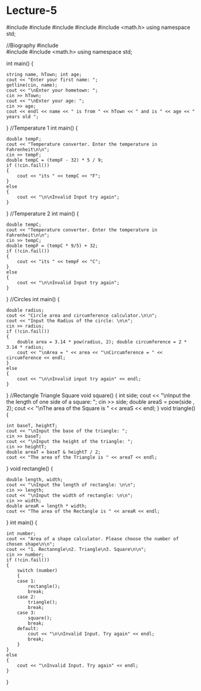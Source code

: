 # Lecture-5
#include <iostream>
#include <string>
#include <iomanip>
#include <array>
#include <math.h>
using namespace std;
	
//Biography
#include <string>   
#include <iostream>
#include <math.h>
using namespace std;

int main() {

	string name, hTown; int age;
	cout << "Enter your first name: ";
	getline(cin, name);
	cout << "\nEnter your hometown: ";
	cin >> hTown;
	cout << "\nEnter your age: ";
	cin >> age;
	cout << endl << name << " is from " << hTown << " and is " << age << " years old ";

}
//Temperature 1
int main() {
	
	double tempF;
	cout << "Temperature converter. Enter the temperature in Fahrenheit\n\n";
	cin >> tempF;
	double tempC = (tempF - 32) * 5 / 9;
	if (!cin.fail())
	{
		cout << "its " << tempC << "F";
	}
	else
	{
		cout << "\n\nInvalid Input try again";
	}
}
//Temperature 2
int main() {
	
	double tempC;
	cout << "Temperature converter. Enter the temperature in Fahrenheit\n\n";
	cin >> tempC;
	double tempF = (tempC * 9/5) + 32;
	if (!cin.fail())
	{
		cout << "its " << tempF << "C";
	}
	else
	{
		cout << "\n\nInvalid Input try again";
	}
}
 //Circles
 int main() {
	
	double radius;
	cout << "Circle area and circumference calculator.\n\n";
	cout << "Input the Radius of the circle: \n\n";
	cin >> radius;
	if (!cin.fail())
	{
		double area = 3.14 * pow(radius, 2); double circumference = 2 * 3.14 * radius;
		cout << "\nArea = " << area << "\nCircumference = " << circumference << endl;
	}
	else
	{
		cout << "\n\nInvalid input try again" << endl;
	}
}
  //Rectangle Triangle Square
  void square() {
	int side;
	cout << "\nInput the the length of one side of a square: ";
	cin >> side;
	double areaS = pow(side , 2);
	cout << "\nThe area of the Square is " << areaS << endl;
}
void triangle() {
	
	int baseT, heightT;
	cout << "\nInput the base of the triangle: ";
	cin >> baseT;
	cout << "\nInput the height of the triangle: ";
	cin >> heightT;
	double areaT = baseT & heightT / 2;
	cout << "The area of the Triangle is " << areaT << endl;
}
void rectangle() {

	double length, width;
	cout << "\nInput the length of rectangle: \n\n";
	cin >> length;
	cout << "\nInput the width of rectangle: \n\n";
	cin >> width;
	double areaR = length * width;
	cout << "The area of the Rectangle is " << areaR << endl;
}
int main() {
		
	int number;
	cout << "Area of a shape calculator. Please choose the number of chosen shape\n\n";
	cout << "1. Rectanngle\n2. Triangle\n3. Square\n\n";
	cin >> number;
	if (!cin.fail())
	{
		switch (number)
		{
		case 1:
			rectangle();
			break;
		case 2:
			triangle();
			break;
		case 3:
			square();
			break;
		default:
			cout << "\n\nInvalid Input. Try again" << endl;
			break;
		}		
	}
	else
	{
		cout << "\nInvalid Input. Try again" << endl;
	}
}
